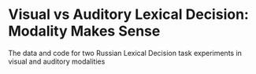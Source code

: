 # Visual vs Auditory Lexical Decision: Modality Makes Sense 
The data and code for two Russian Lexical Decision task experiments in visual and auditory modalities

